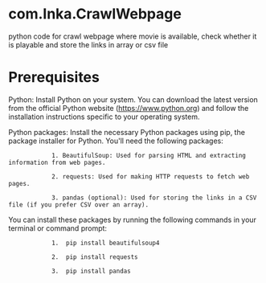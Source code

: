 # com.Inka.CrawlWebpage
python code for crawl webpage where movie is available, check whether it is playable and store the links in array or csv file
# Prerequisites

Python: Install Python on your system. You can download the latest version from the official Python website (https://www.python.org) and follow the installation instructions specific to your operating system.

Python packages: Install the necessary Python packages using pip, the package installer for Python. You'll need the following packages:

                1. BeautifulSoup: Used for parsing HTML and extracting information from web pages.
               
                2. requests: Used for making HTTP requests to fetch web pages.
                
                3. pandas (optional): Used for storing the links in a CSV file (if you prefer CSV over an array).
                
You can install these packages by running the following commands in your terminal or command prompt:

                1.  pip install beautifulsoup4
                
                2.  pip install requests
                
                3.  pip install pandas
